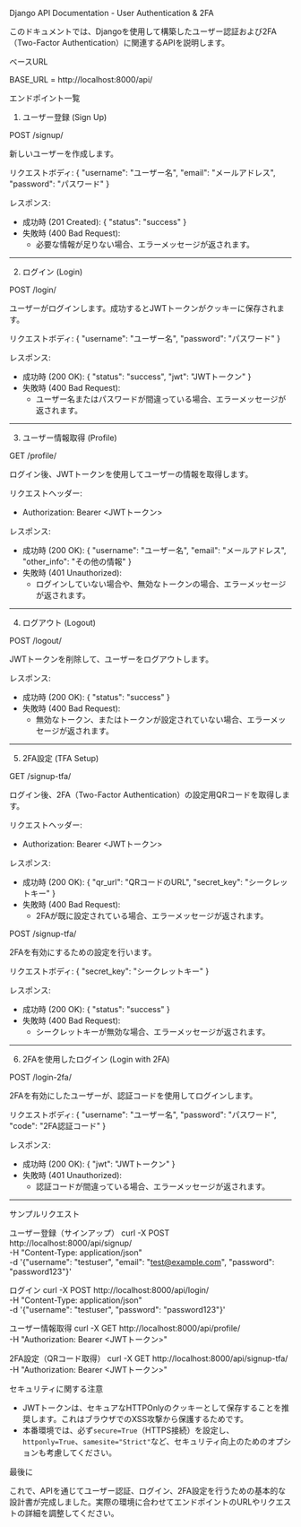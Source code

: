 Django API Documentation - User Authentication & 2FA

このドキュメントでは、Djangoを使用して構築したユーザー認証および2FA（Two-Factor Authentication）に関連するAPIを説明します。

ベースURL

BASE_URL = http://localhost:8000/api/

エンドポイント一覧

1. ユーザー登録 (Sign Up)

POST /signup/

新しいユーザーを作成します。

リクエストボディ:
{
  "username": "ユーザー名",
  "email": "メールアドレス",
  "password": "パスワード"
}

レスポンス:
- 成功時 (201 Created):
  {
    "status": "success"
  }
- 失敗時 (400 Bad Request):
  - 必要な情報が足りない場合、エラーメッセージが返されます。

---

2. ログイン (Login)

POST /login/

ユーザーがログインします。成功するとJWTトークンがクッキーに保存されます。

リクエストボディ:
{
  "username": "ユーザー名",
  "password": "パスワード"
}

レスポンス:
- 成功時 (200 OK):
  {
    "status": "success",
    "jwt": "JWTトークン"
  }
- 失敗時 (400 Bad Request):
  - ユーザー名またはパスワードが間違っている場合、エラーメッセージが返されます。

---

3. ユーザー情報取得 (Profile)

GET /profile/

ログイン後、JWTトークンを使用してユーザーの情報を取得します。

リクエストヘッダー:
- Authorization: Bearer <JWTトークン>

レスポンス:
- 成功時 (200 OK):
  {
    "username": "ユーザー名",
    "email": "メールアドレス",
    "other_info": "その他の情報"
  }
- 失敗時 (401 Unauthorized):
  - ログインしていない場合や、無効なトークンの場合、エラーメッセージが返されます。

---

4. ログアウト (Logout)

POST /logout/

JWTトークンを削除して、ユーザーをログアウトします。

レスポンス:
- 成功時 (200 OK):
  {
    "status": "success"
  }
- 失敗時 (400 Bad Request):
  - 無効なトークン、またはトークンが設定されていない場合、エラーメッセージが返されます。

---

5. 2FA設定 (TFA Setup)

GET /signup-tfa/

ログイン後、2FA（Two-Factor Authentication）の設定用QRコードを取得します。

リクエストヘッダー:
- Authorization: Bearer <JWTトークン>

レスポンス:
- 成功時 (200 OK):
  {
    "qr_url": "QRコードのURL",
    "secret_key": "シークレットキー"
  }
- 失敗時 (400 Bad Request):
  - 2FAが既に設定されている場合、エラーメッセージが返されます。

POST /signup-tfa/

2FAを有効にするための設定を行います。

リクエストボディ:
{
  "secret_key": "シークレットキー"
}

レスポンス:
- 成功時 (200 OK):
  {
    "status": "success"
  }
- 失敗時 (400 Bad Request):
  - シークレットキーが無効な場合、エラーメッセージが返されます。

---

6. 2FAを使用したログイン (Login with 2FA)

POST /login-2fa/

2FAを有効にしたユーザーが、認証コードを使用してログインします。

リクエストボディ:
{
  "username": "ユーザー名",
  "password": "パスワード",
  "code": "2FA認証コード"
}

レスポンス:
- 成功時 (200 OK):
  {
    "jwt": "JWTトークン"
  }
- 失敗時 (401 Unauthorized):
  - 認証コードが間違っている場合、エラーメッセージが返されます。

---

サンプルリクエスト

ユーザー登録（サインアップ）
curl -X POST http://localhost:8000/api/signup/ \
    -H "Content-Type: application/json" \
    -d '{"username": "testuser", "email": "test@example.com", "password": "password123"}'

ログイン
curl -X POST http://localhost:8000/api/login/ \
    -H "Content-Type: application/json" \
    -d '{"username": "testuser", "password": "password123"}'

ユーザー情報取得
curl -X GET http://localhost:8000/api/profile/ \
    -H "Authorization: Bearer <JWTトークン>"

2FA設定（QRコード取得）
curl -X GET http://localhost:8000/api/signup-tfa/ \
    -H "Authorization: Bearer <JWTトークン>"

セキュリティに関する注意

- JWTトークンは、セキュアなHTTPOnlyのクッキーとして保存することを推奨します。これはブラウザでのXSS攻撃から保護するためです。
- 本番環境では、必ず`secure=True`（HTTPS接続）を設定し、`httponly=True`、`samesite="Strict"`など、セキュリティ向上のためのオプションも考慮してください。

最後に

これで、APIを通じてユーザー認証、ログイン、2FA設定を行うための基本的な設計書が完成しました。実際の環境に合わせてエンドポイントのURLやリクエストの詳細を調整してください。
